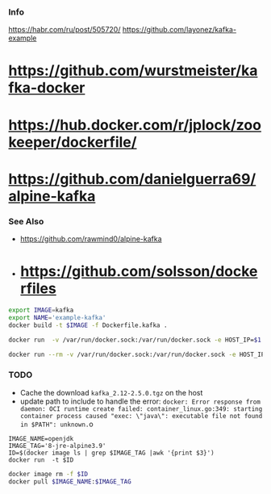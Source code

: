 

### Info
https://habr.com/ru/post/505720/
https://github.com/layonez/kafka-example

# https://github.com/wurstmeister/kafka-docker

# https://hub.docker.com/r/jplock/zookeeper/dockerfile/
# https://github.com/danielguerra69/alpine-kafka

### See Also
  * https://github.com/rawmind0/alpine-kafka
  * # https://github.com/solsson/dockerfiles


```sh
export IMAGE=kafka
export NAME='example-kafka'
docker build -t $IMAGE -f Dockerfile.kafka .

docker run  -v /var/run/docker.sock:/var/run/docker.sock -e HOST_IP=$1 -e ZK=$2 -it $IMAGE /bin/bash
```
```sh
docker run --rm -v /var/run/docker.sock:/var/run/docker.sock -e HOST_IP=$1 -e ZK=$2 -it $IMAGE /bin/bash
```


### TODO

* Cache the download `kafka_2.12-2.5.0.tgz` on the host
* update path to include to handle the error: `docker: Error response from daemon: OCI runtime create failed: container_linux.go:349: starting container process caused "exec: \"java\": executable file not found in $PATH": unknown.`o

```
IMAGE_NAME=openjdk
IMAGE_TAG='8-jre-alpine3.9'
ID=$(docker image ls | grep $IMAGE_TAG |awk '{print $3}')
docker run  -t $ID
```
```sh
docker image rm -f $ID
docker pull $IMAGE_NAME:$IMAGE_TAG
```
